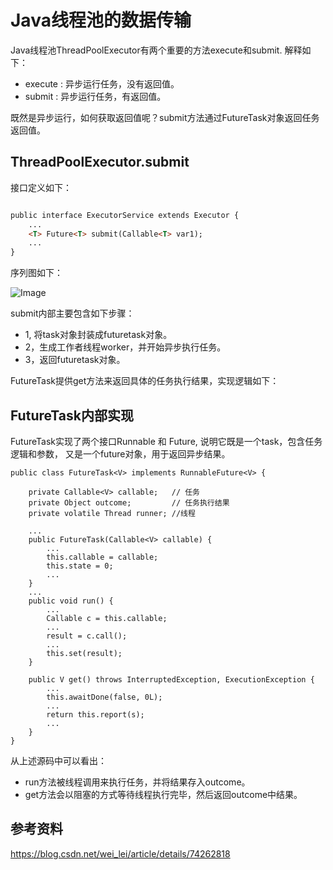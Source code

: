 # Java线程池的数据传输

Java线程池ThreadPoolExecutor有两个重要的方法execute和submit.
解释如下：
- execute : 异步运行任务，没有返回值。
- submit : 异步运行任务，有返回值。

既然是异步运行，如何获取返回值呢？submit方法通过FutureTask对象返回任务返回值。


## ThreadPoolExecutor.submit

接口定义如下：
```html

public interface ExecutorService extends Executor {
    ...
    <T> Future<T> submit(Callable<T> var1);
    ...
}
```

序列图如下：

![Image](./images/executorservice_future_task.png
)

submit内部主要包含如下步骤：
 - 1, 将task对象封装成futuretask对象。
 - 2，生成工作者线程worker，并开始异步执行任务。
 - 3，返回futuretask对象。
 
FutureTask提供get方法来返回具体的任务执行结果，实现逻辑如下： 
## FutureTask内部实现
FutureTask实现了两个接口Runnable 和 Future, 说明它既是一个task，包含任务逻辑和参数，
又是一个future对象，用于返回异步结果。

```
public class FutureTask<V> implements RunnableFuture<V> {

    private Callable<V> callable;   // 任务
    private Object outcome;         // 任务执行结果
    private volatile Thread runner; //线程

    ...
    public FutureTask(Callable<V> callable) {
        ...
        this.callable = callable;
        this.state = 0;
        ...
    }
    ...
    public void run() {
        ...
        Callable c = this.callable;
        ...
        result = c.call();
        ...
        this.set(result);
    }
    
    public V get() throws InterruptedException, ExecutionException {
        ...
        this.awaitDone(false, 0L);
        ...
        return this.report(s);
        ...
    }    
}
```

从上述源码中可以看出：
- run方法被线程调用来执行任务，并将结果存入outcome。
- get方法会以阻塞的方式等待线程执行完毕，然后返回outcome中结果。

## 参考资料
https://blog.csdn.net/wei_lei/article/details/74262818
